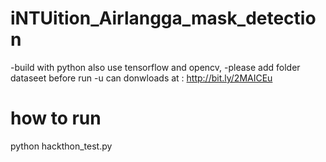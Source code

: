 # iNTUition_Airlangga_mask_detection

-build with python also use tensorflow and opencv,
-please add folder dataseet before run
-u can donwloads at : http://bit.ly/2MAICEu

# how to run
python hackthon_test.py
